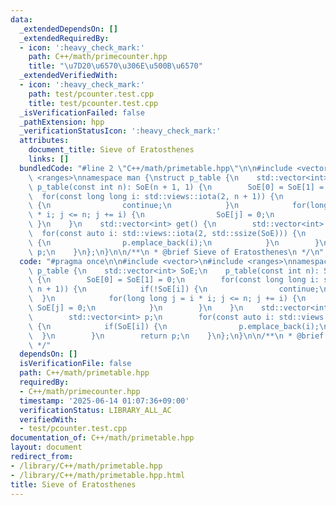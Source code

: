 ```yaml
---
data:
  _extendedDependsOn: []
  _extendedRequiredBy:
  - icon: ':heavy_check_mark:'
    path: C++/math/primecounter.hpp
    title: "\u7D20\u6570\u306E\u500B\u6570"
  _extendedVerifiedWith:
  - icon: ':heavy_check_mark:'
    path: test/pcounter.test.cpp
    title: test/pcounter.test.cpp
  _isVerificationFailed: false
  _pathExtension: hpp
  _verificationStatusIcon: ':heavy_check_mark:'
  attributes:
    document_title: Sieve of Eratosthenes
    links: []
  bundledCode: "#line 2 \"C++/math/primetable.hpp\"\n\n#include <vector>\n#include\
    \ <ranges>\nnamespace man {\nstruct p_table {\n    std::vector<int> SoE;\n   \
    \ p_table(const int n): SoE(n + 1, 1) {\n        SoE[0] = SoE[1] = 0;\n      \
    \  for(const long long i: std::views::iota(2, n + 1)) {\n            if(!SoE[i])\
    \ {\n                continue;\n            }\n            for(long long j = i\
    \ * i; j <= n; j += i) {\n                SoE[j] = 0;\n            }\n       \
    \ }\n    }\n    std::vector<int> get() {\n        std::vector<int> p;\n      \
    \  for(const auto i: std::views::iota(2, std::ssize(SoE))) {\n            if(SoE[i])\
    \ {\n                p.emplace_back(i);\n            }\n        }\n        return\
    \ p;\n    }\n};\n}\n\n/**\n * @brief Sieve of Eratosthenes\n */\n"
  code: "#pragma once\n\n#include <vector>\n#include <ranges>\nnamespace man {\nstruct\
    \ p_table {\n    std::vector<int> SoE;\n    p_table(const int n): SoE(n + 1, 1)\
    \ {\n        SoE[0] = SoE[1] = 0;\n        for(const long long i: std::views::iota(2,\
    \ n + 1)) {\n            if(!SoE[i]) {\n                continue;\n          \
    \  }\n            for(long long j = i * i; j <= n; j += i) {\n               \
    \ SoE[j] = 0;\n            }\n        }\n    }\n    std::vector<int> get() {\n\
    \        std::vector<int> p;\n        for(const auto i: std::views::iota(2, std::ssize(SoE)))\
    \ {\n            if(SoE[i]) {\n                p.emplace_back(i);\n          \
    \  }\n        }\n        return p;\n    }\n};\n}\n\n/**\n * @brief Sieve of Eratosthenes\n\
    \ */"
  dependsOn: []
  isVerificationFile: false
  path: C++/math/primetable.hpp
  requiredBy:
  - C++/math/primecounter.hpp
  timestamp: '2025-06-14 01:07:36+09:00'
  verificationStatus: LIBRARY_ALL_AC
  verifiedWith:
  - test/pcounter.test.cpp
documentation_of: C++/math/primetable.hpp
layout: document
redirect_from:
- /library/C++/math/primetable.hpp
- /library/C++/math/primetable.hpp.html
title: Sieve of Eratosthenes
---
```

